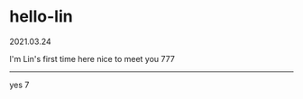 # hello-lin
2021.03.24

I'm Lin's first time here
nice to meet you
777
************************************************************************************************************************************************************
yes
7
